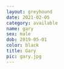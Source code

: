 ```yaml
---
layout: greyhound
date: 2021-02-05
category: available
name: gary
sex: male
dob: 2019-05-01
color: black
title: Gary
pic: gary.jpg
---
```


